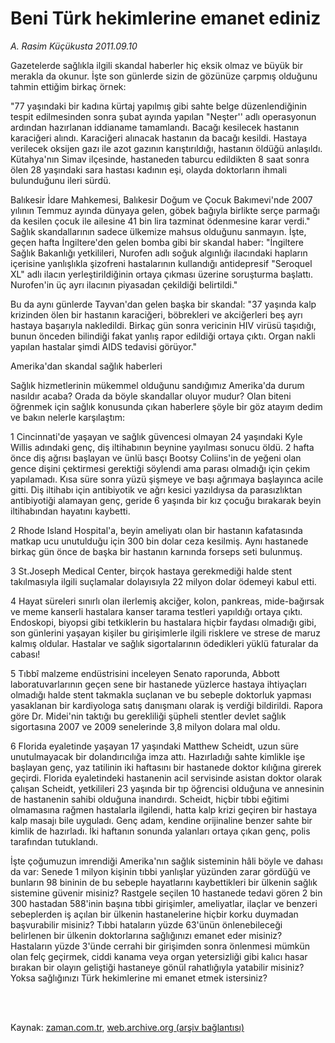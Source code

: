 # Beni Türk hekimlerine emanet ediniz

*A. Rasim Küçükusta 2011.09.10*

<td class="columnist-detail">
<p>Gazetelerde sağlıkla ilgili skandal haberler hiç eksik olmaz ve büyük bir merakla da okunur. İşte son günlerde sizin de gözünüze çarpmış olduğunu tahmin ettiğim birkaç örnek:</p>
<p>
<div id="haberMetinDiv">
<p>"77 yaşındaki bir kadına kürtaj yapılmış gibi sahte belge düzenlendiğinin tespit edilmesinden sonra şubat ayında yapılan "Neşter'' adlı operasyonun ardından hazırlanan iddianame tamamlandı. Bacağı kesilecek hastanın karaciğeri alındı. Karaciğeri alınacak hastanın da bacağı kesildi. Hastaya verilecek oksijen gazı ile azot gazının karıştırıldığı, hastanın öldüğü anlaşıldı. Kütahya'nın Simav ilçesinde, hastaneden taburcu edildikten 8 saat sonra ölen 28 yaşındaki sara hastası kadının eşi, olayda doktorların ihmali bulunduğunu ileri sürdü.
<p>Balıkesir İdare Mahkemesi, Balıkesir Doğum ve Çocuk Bakımevi'nde 2007 yılının Temmuz ayında dünyaya gelen, göbek bağıyla birlikte serçe parmağı da kesilen çocuk ile ailesine 41 bin lira tazminat ödenmesine karar verdi." Sağlık skandallarının sadece ülkemize mahsus olduğunu sanmayın. İşte, geçen hafta İngiltere'den gelen bomba gibi bir skandal haber: "İngiltere Sağlık Bakanlığı yetkilileri, Nurofen adlı soğuk algınlığı ilacındaki hapların içerisine yanlışlıkla şizofreni hastalarının kullandığı antidepresif "Seroquel XL" adlı ilacın yerleştirildiğinin ortaya çıkması üzerine soruşturma başlattı. Nurofen'in üç ayrı ilacının piyasadan çekildiği belirtildi."
<p>Bu da aynı günlerde Tayvan'dan gelen başka bir skandal: "37 yaşında kalp krizinden ölen bir hastanın karaciğeri, böbrekleri ve akciğerleri beş ayrı hastaya başarıyla nakledildi. Birkaç gün sonra vericinin HIV virüsü taşıdığı, bunun önceden bilindiği fakat yanlış rapor edildiği ortaya çıktı. Organ nakli yapılan hastalar şimdi AIDS tedavisi görüyor."
<p>Amerika'dan skandal sağlık haberleri
<p>Sağlık hizmetlerinin mükemmel olduğunu sandığımız Amerika'da durum nasıldır acaba? Orada da böyle skandallar oluyor mudur? Olan biteni öğrenmek için sağlık konusunda çıkan haberlere şöyle bir göz atayım dedim ve bakın nelerle karşılaştım:
<p>1 Cincinnati'de yaşayan ve sağlık güvencesi olmayan 24 yaşındaki Kyle Willis adındaki genç, diş iltihabının beynine yayılması sonucu öldü. 2 hafta önce diş ağrısı başlayan ve ünlü basçı Bootsy Coliins'in de yeğeni olan gence dişini çektirmesi gerektiği söylendi ama parası olmadığı için çekim yapılamadı. Kısa süre sonra yüzü şişmeye ve başı ağrımaya başlayınca acile gitti. Diş iltihabı için antibiyotik ve ağrı kesici yazıldıysa da parasızlıktan antibiyotiği alamayan genç, geride 6 yaşında bir kız çocuğu bırakarak beyin iltihabından hayatını kaybetti.
<p>2 Rhode Island Hospital'a, beyin ameliyatı olan bir hastanın kafatasında matkap ucu unutulduğu için 300 bin dolar ceza kesilmiş. Aynı hastanede birkaç gün önce de başka bir hastanın karnında forseps seti bulunmuş.
<p>3 St.Joseph Medical Center, birçok hastaya gerekmediği halde stent takılmasıyla ilgili suçlamalar dolayısıyla 22 milyon dolar ödemeyi kabul etti.
<p>4 Hayat süreleri sınırlı olan ilerlemiş akciğer, kolon, pankreas, mide-bağırsak ve meme kanserli hastalara kanser tarama testleri yapıldığı ortaya çıktı. Endoskopi, biyopsi gibi tetkiklerin bu hastalara hiçbir faydası olmadığı gibi, son günlerini yaşayan kişiler bu girişimlerle ilgili risklere ve strese de maruz kalmış oldular. Hastalar ve sağlık sigortalarının ödedikleri yüklü faturalar da cabası!
<p>5 Tıbbî malzeme endüstrisini inceleyen Senato raporunda, Abbott laboratuvarlarının geçen sene bir hastanede yüzlerce hastaya ihtiyaçları olmadığı halde stent takmakla suçlanan ve bu sebeple doktorluk yapması yasaklanan bir kardiyologa satış danışmanı olarak iş verdiği bildirildi. Rapora göre Dr. Midei'nin taktığı bu gerekliliği şüpheli stentler devlet sağlık sigortasına 2007 ve 2009 senelerinde 3,8 milyon dolara mal oldu. 
<p>6 Florida eyaletinde yaşayan 17 yaşındaki Matthew Scheidt, uzun süre unutulmayacak bir dolandırıcılığa imza attı. Hazırladığı sahte kimlikle işe başlayan genç, yaz tatilinin iki haftasını bir hastanede doktor kılığına girerek geçirdi. Florida eyaletindeki hastanenin acil servisinde asistan doktor olarak çalışan Scheidt, yetkilileri 23 yaşında bir tıp öğrencisi olduğuna ve annesinin de hastanenin sahibi olduğuna inandırdı. Scheidt, hiçbir tıbbi eğitimi olmamasına rağmen hastalarla ilgilendi, hatta kalp krizi geçiren bir hastaya kalp masajı bile uyguladı. Genç adam, kendine orijinaline benzer sahte bir kimlik de hazırladı. İki haftanın sonunda yalanları ortaya çıkan genç, polis tarafından tutuklandı.
<p>İşte çoğumuzun imrendiği Amerika'nın sağlık sisteminin hâli böyle ve dahası da var: Senede 1 milyon kişinin tıbbi yanlışlar yüzünden zarar gördüğü ve bunların 98 bininin de bu sebeple hayatlarını kaybettikleri bir ülkenin sağlık sistemine güvenir misiniz? Rastgele seçilen 10 hastanede tedavi gören 2 bin 300 hastadan 588'inin başına tıbbi girişimler, ameliyatlar, ilaçlar ve benzeri sebeplerden iş açılan bir ülkenin hastanelerine hiçbir korku duymadan başvurabilir misiniz? Tıbbi hataların yüzde 63'ünün önlenebileceği belirlenen bir ülkenin doktorlarına sağlığınızı emanet eder misiniz? Hastaların yüzde 3'ünde cerrahi bir girişimden sonra önlenmesi mümkün olan felç geçirmek, ciddi kanama veya organ yetersizliği gibi kalıcı hasar bırakan bir olayın geliştiği hastaneye gönül rahatlığıyla yatabilir misiniz? Yoksa sağlığınızı Türk hekimlerine mi emanet etmek istersiniz?</p></p></p></p></p></p></p></p></p></p></p></p></div>
</p>


<p><br>
		 </br></p></td>

Kaynak: [zaman.com.tr](http://zaman.com.tr/yazar.do?yazino=1178087), [web.archive.org (arşiv bağlantısı)](http://web.archive.org/web/20111213093458/http://zaman.com.tr/yazar.do?yazino=1178087)
